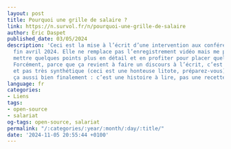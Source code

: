 ```yaml
---
layout: post
title: Pourquoi une grille de salaire ?
link: https://n.survol.fr/n/pourquoi-une-grille-de-salaire
author: Éric Daspet
published_date: 03/05/2024
description: 'Ceci est la mise à l’écrit d’une inter­ven­tion aux confé­rences MiXiT
  fin avril 2024. Elle ne remplace pas l’en­re­gis­tre­ment vidéo mais me permet de
  mettre quelques points plus en détail et en profi­ter pour placer quelques liens.
  Forcé­ment, parce que ça revient à faire un discours à l’écrit, c’est un peu long
  et pas très synthé­tique (ceci est une honteuse litote, prépa­rez-vous). Je trouve
  ça aussi bien fina­le­ment : c’est une histoire à lire, pas une recette à suivre.'
language: fr
categories:
- Liens
tags:
- open-source
- salariat
og-tags: open-source, salariat
permalink: "/:categories/:year/:month/:day/:title/"
date: '2024-11-05 20:55:44 +0100'
---
```

